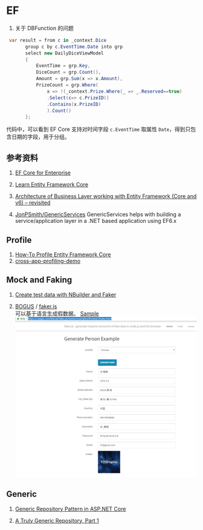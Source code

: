 # EF

1. 关于 DBFunction 的问题

``` cs
 var result = from c in _context.Dice
       group c by c.EventTime.Date into grp
       select new DailyDiceViewModel
       {
           EventTime = grp.Key,
           DiceCount = grp.Count(),
           Amount = grp.Sum(x => x.Amount),
           PrizeCount = grp.Where(
               x => !(_context.Prize.Where(_ => _.Reserved==true)
               .Select(c=> c.PrizeID))
               .Contains(x.PrizeID)
               ).Count()   
       };
```

代码中，可以看到 EF Core 支持对时间字段 ```c.EventTime``` 取属性 ```Date```，得到只包含日期的字段，用于分组。

## 参考资料
1. [EF Core for Enterprise](https://www.codeproject.com/Articles/1160586/EF-Core-for-Enterprise)

2. [Learn Entity Framework Core](http://www.learnentityframeworkcore.com/)

3.  [Architecture of Business Layer working with Entity Framework (Core and v6) – revisited](http://www.thereformedprogrammer.net/architecture-of-business-layer-working-with-entity-framework-core-and-v6-revisited/)

4. [JonPSmith/GenericServices](https://github.com/JonPSmith/GenericServices)
GenericServices helps with building a service/application layer in a .NET based application using EF6.x
## Profile
1. [How-To Profile Entity Framework Core](https://miniprofiler.com/dotnet/HowTo/ProfileEFCore)
2. [cross-app-profiling-demo](https://github.com/teddymacn/cross-app-profiling-demo)

## Mock and Faking
1. [Create test data with NBuilder and Faker](http://www.jerriepelser.com/blog/creating-test-data-with-nbuilder-and-faker/)

2. [BOGUS](https://github.com/bchavez/Bogus)  / [faker.js](https://github.com/marak/Faker.js/)  
可以基于语言生成假数据。
[Sample](https://rawgit.com/Marak/faker.js/master/examples/browser/index.html)
![FakeJs](./Images/FakeJs.png)

## Generic 
1. [Generic Repository Pattern in ASP.NET Core](https://code.msdn.microsoft.com/Generic-Repository-Pattern-f133bca4)

2. [A Truly Generic Repository, Part 1](https://cpratt.co/truly-generic-repository/)